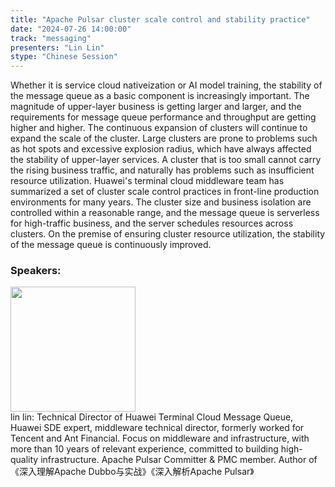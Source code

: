 ```yaml
---
title: "Apache Pulsar cluster scale control and stability practice"
date: "2024-07-26 14:00:00" 
track: "messaging"
presenters: "Lin Lin"
stype: "Chinese Session"
---
```

Whether it is service cloud nativeization or AI model training, the stability of the message queue as a basic component is increasingly important.
The magnitude of upper-layer business is getting larger and larger, and the requirements for message queue performance and throughput are getting higher and higher.
The continuous expansion of clusters will continue to expand the scale of the cluster. Large clusters are prone to problems such as hot spots and excessive explosion radius, which have always affected the stability of upper-layer services.
A cluster that is too small cannot carry the rising business traffic, and naturally has problems such as insufficient resource utilization.
Huawei's terminal cloud middleware team has summarized a set of cluster scale control practices in front-line production environments for many years. The cluster size and business isolation are controlled within a reasonable range, and the message queue is serverless for high-traffic business, and the server schedules resources across clusters.
On the premise of ensuring cluster resource utilization, the stability of the message queue is continuously improved.
 ### Speakers: 
 <img src="https://sessionize.com/image/ec9e-400o400o1-KuHvwPtuLnXMT8uZBbVMQi.jpg" width="200" /><br>lin lin: Technical Director of Huawei Terminal Cloud Message Queue, Huawei SDE expert, middleware technical director, formerly worked for Tencent and Ant Financial.
Focus on middleware and infrastructure, with more than 10 years of relevant experience, committed to building high-quality infrastructure.
Apache Pulsar Committer & PMC member.
Author of《深入理解Apache Dubbo与实战》《深入解析Apache Pulsar》
 <br><br>